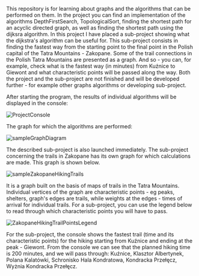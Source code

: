 This repository is for learning about graphs and the algorithms that can be performed on them. In the project you can find an implementation of the algorithms DepthFirstSearch, TopologicalSort, finding the shortest path for an acyclic directed graph, as well as finding the shortest path using the dijksra algorithm.
In this project I have placed a sub-project showing what the dijkstra's algorithm can be useful for. This sub-project consists in finding the fastest way from the starting point to the final point in the Polish capital of the Tatra Mountains - Zakopane. Some of the trail connections in the Polish Tatra Mountains are presented as a graph. And so - you can, for example, check what is the fastest way (in minutes) from Kuźnice to Giewont and what characteristic points will be passed along the way.
Both the project and the sub-project are not finished and will be developed further - for example other graphs algorithms or developing sub-project.

After starting the program, the results of individual algorithms will be displayed in the console:


![ProjectConsole](https://github.com/Corrlie/GraphsAlgorithms/assets/63510085/e0635671-9d85-406c-9461-a0559338297e)


The graph for which the algorithms are performed:


![sampleGraphDiagram](https://github.com/Corrlie/GraphsAlgorithms/assets/63510085/1b80be7a-36a5-4ed3-bdeb-b1067abcee97)


The described sub-project is also launched immediately. The sub-project concerning the trails in Zakopane has its own graph for which calculations are made. This graph is shown below. 


![sampleZakopaneHikingTrails](https://github.com/Corrlie/GraphsAlgorithms/assets/63510085/bab98dba-691f-4a21-a8aa-53aeb16e3306)


It is a graph built on the basis of maps of trails in the Tatra Mountains. Individual vertices of the graph are characteristic points - eg peaks, shelters, graph's edges are trails, while weights at the edges - times of arrival for individual trails.
For a sub-project, you can use the legend below to read through which characteristic points you will have to pass.


![ZakopaneHikingTrailPointsLegend](https://github.com/Corrlie/GraphsAlgorithms/assets/63510085/410c2cc4-8fe7-4cd6-bf29-372f5069e51a)


For the sub-project, the console shows the fastest trail (time and its characteristic points) for the hiking starting from Kuźnice and ending at the peak - Giewont.
From the console we can see that the planned hiking time is 200 minutes, and we will pass through: Kuźnice, Klasztor Albertynek, Polana Kalatówki, Schronisko Hala Kondratowa, Kondracka Przełęcz, Wyżnia Kondracka Przełęcz.
